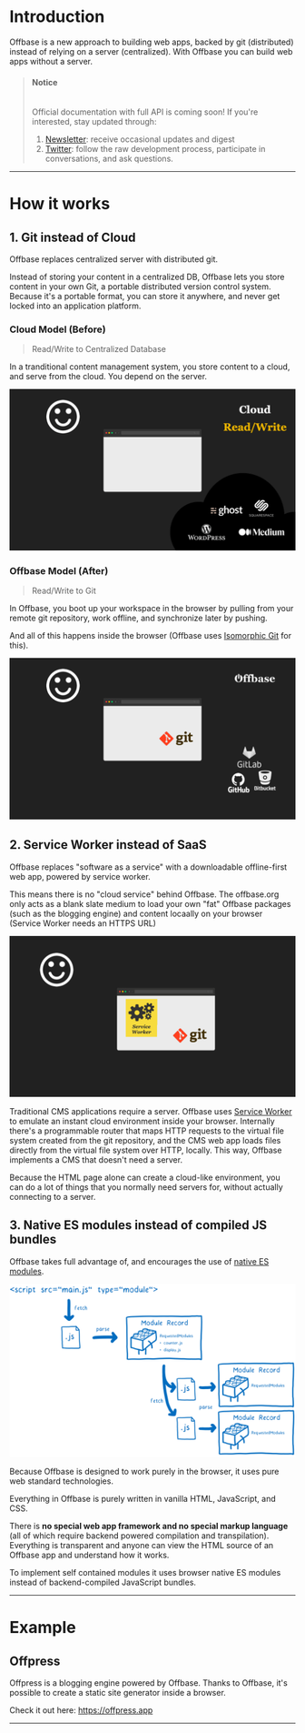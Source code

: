 # Introduction

Offbase is a new approach to building web apps, backed by git (distributed) instead of relying on a server (centralized). With Offbase you can build web apps without a server.

<blockquote class='notice'>
<h4>Notice</h4>
<br>
Official documentation with full API is coming soon! If you're interested, stay updated through:

<ol>
<li><a href="https://offbase.org/invite">Newsletter</a>: receive occasional updates and digest</li>
<li><a href="https://twitter.com/skogard">Twitter</a>: follow the raw development process, participate in conversations, and ask questions.</li>
</ol>
</blockquote>

---

# How it works

## 1. Git instead of Cloud

Offbase replaces centralized server with distributed git.

Instead of storing your content in a centralized DB, Offbase lets you store content in your own Git, a portable distributed version control system. Because it's a portable format, you can store it anywhere, and never get locked into an application platform.

### Cloud Model (Before)

> Read/Write to Centralized Database

In a tranditional content management system, you store content to a cloud, and serve from the cloud. You depend on the server.

![cloudmodel.png](cloudmodel.gif)

### Offbase Model (After)

> Read/Write to Git

In Offbase, you boot up your workspace in the browser by pulling from your remote git repository, work offline, and synchronize later by pushing.

And all of this happens inside the browser (Offbase uses [Isomorphic Git](https://isomorphic-git.org/) for this).

![gitmodel.png](gitmodel.gif)

## 2. Service Worker instead of SaaS

Offbase replaces "software as a service" with a downloadable offline-first web app, powered by service worker.

This means there is no "cloud service" behind Offbase. The offbase.org only acts as a blank slate medium to load your own "fat" Offbase packages (such as the blogging engine) and content locaally on your browser (Service Worker needs an HTTPS URL)

![serviceworker.gif](serviceworker.gif)

Traditional CMS applications require a server. Offbase uses [Service Worker](https://developer.mozilla.org/en-US/docs/Web/API/Service_Worker_API/Using_Service_Workers) to emulate an instant cloud environment inside your browser. Internally there's a programmable router that maps HTTP requests to the virtual file system created from the git repository, and the CMS web app loads files directly from the virtual file system over HTTP, locally. This way, Offbase implements a CMS that doesn't need a server.

Because the HTML page alone can create a cloud-like environment, you can do a lot of things that you normally need servers for, without actually connecting to a server.

## 3. Native ES modules instead of compiled JS bundles

Offbase takes full advantage of, and encourages the use of [native ES modules](https://hacks.mozilla.org/2018/03/es-modules-a-cartoon-deep-dive/).

![esm](esm.png)

Because Offbase is designed to work purely in the browser, it uses pure web standard technologies.

Everything in Offbase is purely written in vanilla HTML, JavaScript, and CSS.

There is **no special web app framework and no special markup language** (all of which require backend powered compilation and transpilation). Everything is transparent and anyone can view the HTML source of an Offbase app and understand how it works.

To implement self contained modules it uses browser native ES modules instead of backend-compiled JavaScript bundles.


---

# Example

## Offpress

Offpress is a blogging engine powered by Offbase. Thanks to Offbase, it's possible to create a static site generator inside a browser.

Check it out here: https://offpress.app


---

